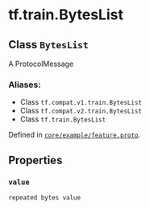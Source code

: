 <div itemscope itemtype="http://developers.google.com/ReferenceObject">
<meta itemprop="name" content="tf.train.BytesList" />
<meta itemprop="path" content="Stable" />
<meta itemprop="property" content="value"/>
</div>

# tf.train.BytesList

## Class `BytesList`

A ProtocolMessage



### Aliases:

* Class `tf.compat.v1.train.BytesList`
* Class `tf.compat.v2.train.BytesList`
* Class `tf.train.BytesList`



Defined in [`core/example/feature.proto`](/code/stable/tensorflow/core/example/feature.proto).

<!-- Placeholder for "Used in" -->


## Properties

<h3 id="value"><code>value</code></h3>

`repeated bytes value`





